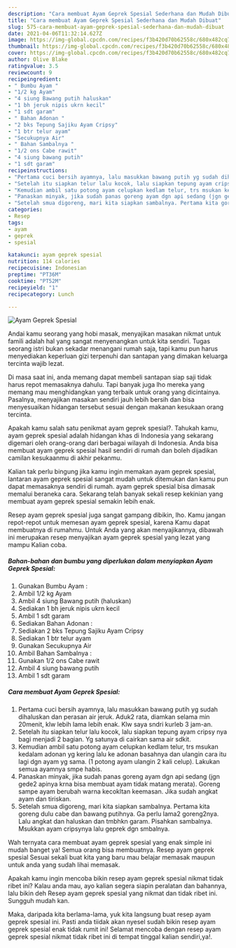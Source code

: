 ```yaml
---
description: "Cara membuat Ayam Geprek Spesial Sederhana dan Mudah Dibuat"
title: "Cara membuat Ayam Geprek Spesial Sederhana dan Mudah Dibuat"
slug: 575-cara-membuat-ayam-geprek-spesial-sederhana-dan-mudah-dibuat
date: 2021-04-06T11:32:14.627Z
image: https://img-global.cpcdn.com/recipes/f3b420d70b62558c/680x482cq70/ayam-geprek-spesial-foto-resep-utama.jpg
thumbnail: https://img-global.cpcdn.com/recipes/f3b420d70b62558c/680x482cq70/ayam-geprek-spesial-foto-resep-utama.jpg
cover: https://img-global.cpcdn.com/recipes/f3b420d70b62558c/680x482cq70/ayam-geprek-spesial-foto-resep-utama.jpg
author: Olive Blake
ratingvalue: 3.5
reviewcount: 9
recipeingredient:
- " Bumbu Ayam "
- "1/2 kg Ayam"
- "4 siung Bawang putih haluskan"
- "1 bh jeruk nipis ukrn kecil"
- "1 sdt garam"
- " Bahan Adonan "
- "2 bks Tepung Sajiku Ayam Cripsy"
- "1 btr telur ayam"
- "Secukupnya Air"
- " Bahan Sambalnya "
- "1/2 ons Cabe rawit"
- "4 siung bawang putih"
- "1 sdt garam"
recipeinstructions:
- "Pertama cuci bersih ayamnya, lalu masukkan bawang putih yg sudah dihaluskan dan perasan air jeruk. Aduk2 rata, diamkan selama min 20menit, klw lebih lama lebih enak. Klw saya sndri kurleb 3 jam-an."
- "Setelah itu siapkan telur lalu kocok, lalu siapkan tepung ayam cripsy nya bagi menjadi 2 bagian. Yg satunya di cairkan sama air sdkit."
- "Kemudian ambil satu potong ayam celupkan kedlam telur, trs msukan kedalam adonan yg kering lalu ke adonan basahnya dan ulangin cara itu lagi dgn ayam yg sama. (1 potong ayam ulangin 2 kali celup). Lakukan semua ayamnya smpe habis."
- "Panaskan minyak, jika sudah panas goreng ayam dgn api sedang (jgn gede2 apinya krna bisa membuat ayam tidak matang merata). Goreng sampe ayam berubah warna kecokltan keemasan. Jika sudah angkat ayam dan tiriskan."
- "Setelah smua digoreng, mari kita siapkan sambalnya. Pertama kita goreng dulu cabe dan bawang putihnya. Ga perlu lama2 goreng2nya. Lalu angkat dan haluskan dan tmbhkn garam. Pisahkan sambalnya. Msukkan ayam cripsynya lalu geprek dgn smbalnya."
categories:
- Resep
tags:
- ayam
- geprek
- spesial

katakunci: ayam geprek spesial 
nutrition: 114 calories
recipecuisine: Indonesian
preptime: "PT36M"
cooktime: "PT52M"
recipeyield: "1"
recipecategory: Lunch

---
```



![Ayam Geprek Spesial](https://img-global.cpcdn.com/recipes/f3b420d70b62558c/680x482cq70/ayam-geprek-spesial-foto-resep-utama.jpg)

Andai kamu seorang yang hobi masak, menyajikan masakan nikmat untuk famili adalah hal yang sangat menyenangkan untuk kita sendiri. Tugas seorang istri bukan sekadar menangani rumah saja, tapi kamu pun harus menyediakan keperluan gizi terpenuhi dan santapan yang dimakan keluarga tercinta wajib lezat.

Di masa  saat ini, anda memang dapat membeli santapan siap saji tidak harus repot memasaknya dahulu. Tapi banyak juga lho mereka yang memang mau menghidangkan yang terbaik untuk orang yang dicintainya. Pasalnya, menyajikan masakan sendiri jauh lebih bersih dan bisa menyesuaikan hidangan tersebut sesuai dengan makanan kesukaan orang tercinta. 



Apakah kamu salah satu penikmat ayam geprek spesial?. Tahukah kamu, ayam geprek spesial adalah hidangan khas di Indonesia yang sekarang digemari oleh orang-orang dari berbagai wilayah di Indonesia. Anda bisa membuat ayam geprek spesial hasil sendiri di rumah dan boleh dijadikan camilan kesukaanmu di akhir pekanmu.

Kalian tak perlu bingung jika kamu ingin memakan ayam geprek spesial, lantaran ayam geprek spesial sangat mudah untuk ditemukan dan kamu pun dapat memasaknya sendiri di rumah. ayam geprek spesial bisa dimasak memalui beraneka cara. Sekarang telah banyak sekali resep kekinian yang membuat ayam geprek spesial semakin lebih enak.

Resep ayam geprek spesial juga sangat gampang dibikin, lho. Kamu jangan repot-repot untuk memesan ayam geprek spesial, karena Kamu dapat membuatnya di rumahmu. Untuk Anda yang akan menyajikannya, dibawah ini merupakan resep menyajikan ayam geprek spesial yang lezat yang mampu Kalian coba.

<!--inarticleads1-->

##### Bahan-bahan dan bumbu yang diperlukan dalam menyiapkan Ayam Geprek Spesial:

1. Gunakan  Bumbu Ayam :
1. Ambil 1/2 kg Ayam
1. Ambil 4 siung Bawang putih (haluskan)
1. Sediakan 1 bh jeruk nipis ukrn kecil
1. Ambil 1 sdt garam
1. Sediakan  Bahan Adonan :
1. Sediakan 2 bks Tepung Sajiku Ayam Cripsy
1. Sediakan 1 btr telur ayam
1. Gunakan Secukupnya Air
1. Ambil  Bahan Sambalnya :
1. Gunakan 1/2 ons Cabe rawit
1. Ambil 4 siung bawang putih
1. Ambil 1 sdt garam




<!--inarticleads2-->

##### Cara membuat Ayam Geprek Spesial:

1. Pertama cuci bersih ayamnya, lalu masukkan bawang putih yg sudah dihaluskan dan perasan air jeruk. Aduk2 rata, diamkan selama min 20menit, klw lebih lama lebih enak. Klw saya sndri kurleb 3 jam-an.
1. Setelah itu siapkan telur lalu kocok, lalu siapkan tepung ayam cripsy nya bagi menjadi 2 bagian. Yg satunya di cairkan sama air sdkit.
1. Kemudian ambil satu potong ayam celupkan kedlam telur, trs msukan kedalam adonan yg kering lalu ke adonan basahnya dan ulangin cara itu lagi dgn ayam yg sama. (1 potong ayam ulangin 2 kali celup). Lakukan semua ayamnya smpe habis.
1. Panaskan minyak, jika sudah panas goreng ayam dgn api sedang (jgn gede2 apinya krna bisa membuat ayam tidak matang merata). Goreng sampe ayam berubah warna kecokltan keemasan. Jika sudah angkat ayam dan tiriskan.
1. Setelah smua digoreng, mari kita siapkan sambalnya. Pertama kita goreng dulu cabe dan bawang putihnya. Ga perlu lama2 goreng2nya. Lalu angkat dan haluskan dan tmbhkn garam. Pisahkan sambalnya. Msukkan ayam cripsynya lalu geprek dgn smbalnya.




Wah ternyata cara membuat ayam geprek spesial yang enak simple ini mudah banget ya! Semua orang bisa membuatnya. Resep ayam geprek spesial Sesuai sekali buat kita yang baru mau belajar memasak maupun untuk anda yang sudah lihai memasak.

Apakah kamu ingin mencoba bikin resep ayam geprek spesial nikmat tidak ribet ini? Kalau anda mau, ayo kalian segera siapin peralatan dan bahannya, lalu bikin deh Resep ayam geprek spesial yang nikmat dan tidak ribet ini. Sungguh mudah kan. 

Maka, daripada kita berlama-lama, yuk kita langsung buat resep ayam geprek spesial ini. Pasti anda tiidak akan nyesel sudah bikin resep ayam geprek spesial enak tidak rumit ini! Selamat mencoba dengan resep ayam geprek spesial nikmat tidak ribet ini di tempat tinggal kalian sendiri,ya!.

